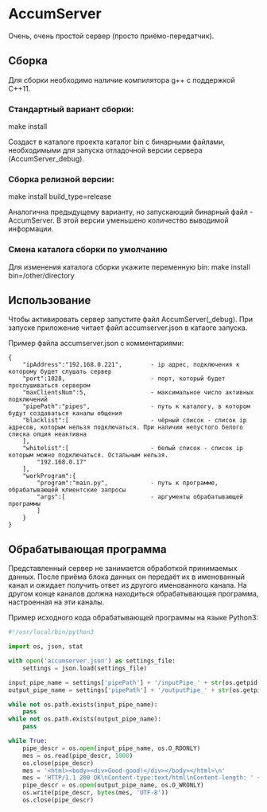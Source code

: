 # AccumServer

Очень, очень простой сервер (просто приёмо-передатчик).

## Сборка

Для сборки необходимо наличие компилятора g++ с поддержкой C++11.

### Стандартный вариант сборки:

make install

Создаст в каталоге проекта каталог bin с бинарными файлами, необходимыми для запуска отладочной версии сервера (AccumServer_debug).

### Сборка релизной версии:

make install build_type=release

Аналогична предыдущему варианту, но запускающий бинарный файл - AccumServer. В этой версии уменьшено количество выводимой информации.

### Смена каталога сборки по умолчанию

Для изменения каталога сборки укажите переменную bin:
make install bin=/other/directory

## Использование

Чтобы активировать сервер запустите файл AccumServer(_debug). При запуске приложение читает файл accumserver.json в катаоге запуска.

Пример файла accumserver.json с комментариями:

```
{
	"ipAddress":"192.168.0.221",		- ip адрес, подключения к которому будет слушать сервер
	"port":1028,						- порт, который будет прослушиваться сервером
	"maxClientsNum":5,					- максимальное число активных подключений
	"pipePath":"pipes",					- путь к каталогу, в котором будут создаваться каналы общения
	"blacklist":[						- чёрный список - список ip адресов, которым нельзя подключаться. При наличии непустого белого списка опция неактивна
	],
	"whitelist":[						- белый список - список ip которым можно подключаться. Остальным нельзя.
		"192.168.0.17"
	],
	"workProgram":{
		"program":"main.py",			- путь к программе, обрабатывающей клиентские запросы
		"args":[						- аргументы обрабатывающей программы
		]
	}
}
```

## Обрабатывающая программа

Представленный сервер не занимается обработкой принимаемых данных. После приёма блока данных он передаёт их в именованный канал и ожидает получить ответ из другого именованного канала. На другом конце каналов должна находиться обрабатывающая программа, настроенная на эти каналы.

Пример исходного кода обрабатывающей программы на языке Python3:

```python
#!/usr/local/bin/python3

import os, json, stat

with open('accumserver.json') as settings_file:
	settings = json.load(settings_file)

input_pipe_name = settings['pipePath'] + '/inputPipe_' + str(os.getpid())
output_pipe_name = settings['pipePath'] + '/outputPipe_' + str(os.getpid())

while not os.path.exists(input_pipe_name):
	pass
while not os.path.exists(output_pipe_name):
	pass

while True:
	pipe_descr = os.open(input_pipe_name, os.O_RDONLY)
	mes = os.read(pipe_descr, 1000)
	os.close(pipe_descr)
	mes = '<html><body><div>Good-good!</div></body></html>\n'
	mes = 'HTTP/1.1 200 OK\nContent-type:text/html\nContent-length: ' + str(len(mes)) + '\r\n\r\n' + str(mes)
	pipe_descr = os.open(output_pipe_name, os.O_WRONLY)
	os.write(pipe_descr, bytes(mes, 'UTF-8'))
	os.close(pipe_descr)
```
